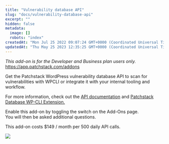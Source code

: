```yaml
---
title: "Vulnerability database API"
slug: "docs/vulnerability-database-api"
excerpt: ""
hidden: false
metadata: 
  image: []
  robots: "index"
createdAt: "Mon Jul 25 2022 09:07:24 GMT+0000 (Coordinated Universal Time)"
updatedAt: "Thu May 25 2023 12:35:25 GMT+0000 (Coordinated Universal Time)"
---
```

_This add-on is for the Developer and Business plan users only._  
<https://app.patchstack.com/addons>

Get the Patchstack WordPress vulnerability database API to scan for vulnerabilities with WPCLI or integrate it with your internal tooling and workflow.

For more information, check out the <a href="https://docs.patchstack.com/docs/vulnerability-api-for-developers" target="_blank">API documentation</a> and <a href="https://github.com/patchstack/wpcli-patchstack" target="_blank">Patchstack Database WP-CLI Extension.</a>

Enable this add-on by toggling the switch on the Add-Ons page.  
You will then be asked additional questions.

This add-on costs $149 / month per 500 daily API calls.

![](@images/a9f6ce7-small-Patchstack_vulnerability_database_api.png)
